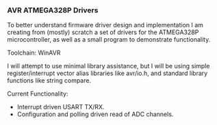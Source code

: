### AVR ATMEGA328P Drivers

To better understand firmware driver design and implementation I am creating from (mostly) scratch a set of drivers for the ATMEGA328P microcontroller, as well as a small program to demonstrate functionality.

Toolchain: WinAVR

I will attempt to use minimal library assistance, but I will be using simple register/interrupt vector alias libraries like avr/io.h, and standard library functions like string compare.

Current Functionality:

* Interrupt driven USART TX/RX.
* Configuration and polling driven read of ADC channels.
